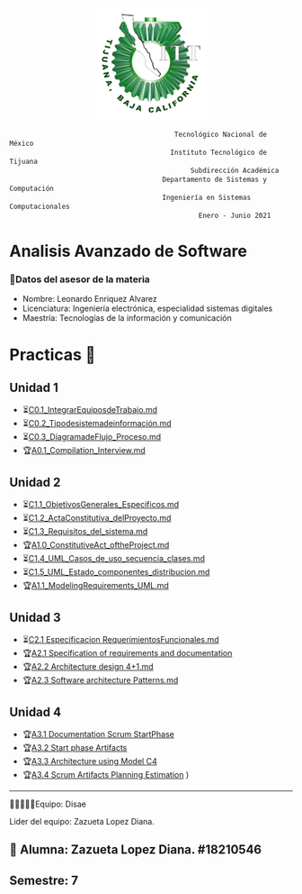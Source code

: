 <p align="center">
       <img alt="Logo" src="https://github.com/ZazuetaDiana/Analisis-Avanzado-de-Software./blob/main/Imagenes/logo_ITT1.png" width=200 height=200>   
</p>

                                             Tecnológico Nacional de México
                                            Instituto Tecnológico de Tijuana
                                                 Subdirección Académica
                                          Departamento de Sistemas y Computación
                                          Ingeniería en Sistemas Computacionales
                                                   Enero - Junio 2021
 
# Analisis Avanzado de Software
### 👔Datos del asesor de la materia

- Nombre: Leonardo Enriquez Alvarez
- Licenciatura: Ingeniería electrónica, especialidad sistemas digitales
- Maestría: Tecnologías de la información y comunicación

# Practicas 📝
## Unidad 1
  - ⏳[C0.1_IntegrarEquiposdeTrabajo.md](U1/C0.1_IntegrarEquiposdeTrabajo_ZazuetaLopezDiana.md)
  - ⏳[C0.2_Tipodesistemadeinformación.md](U1/C0.2_Tipodesistemadeinformación_ZazuetaLopezDiana.md)
  - ⏳[C0.3_DiagramadeFlujo_Proceso.md](U1/C0.3_DiagramadeFlujo_Proceso_ZazuetaLopezDiana.md)
  - 🏆[A0.1_Compilation_Interview.md](U1/A0.1_Compilation_Interview_ZazuetaDiana2.0.md)
## Unidad 2
  - ⏳[C1.1_ObjetivosGenerales_Especificos.md](U1/C1.1_ObjetivosGenerales_Especificos_ZazuetaDiana.md)
  - ⏳[C1.2_ActaConstitutiva_delProyecto.md](U1/C1.2_ActaConstitutiva_delProyecto_ZazuetaDiana.md)
  - ⏳[C1.3_Requisitos_del_sistema.md](U1/C1.3_Requisitos_del_sistema_ZazuetaDiana.md)
  - 🏆[A1.0_ConstitutiveAct_oftheProject.md](U1/A1.0_ConstitutiveAct_oftheProject_ZazuetaDiana.md)
  - ⏳[C1.4_UML_Casos_de_uso_secuencia_clases.md](U1/C1.4_UML_Casos_de_uso_secuencia_clases_ZazuetaDiana.md)
  - ⏳[C1.5_UML_Estado_componentes_distribucion.md](U1/C1.5_UML_Estado_componentes_distribucion_ZazuetaDiana.md)
  - 🏆[A1.1_ModelingRequirements_UML.md](U1/A1.1_ModelingRequirements_UML_ZazuetaDiana.md)
## Unidad 3
  - ⏳[C2.1 Especificacion RequerimientosFuncionales.md](U1/C2.1_EspecificacionRequerimientos_Funcionales_ZazuetaDiana.md)
  - 🏆[A2.1 Specification of requirements and documentation](U1/A2.1_Specification_of_requirements_and_documentation_ZazuetaDiana.pdf)
  - 🏆[A2.2 Architecture design 4+1.md](U1/A2.2_Architecture_design_4%2B1_ZazuetaDiana.pdf)
  - 🏆[A2.3 Software architecture Patterns.md](U1/A2.3_Software_architecture_Patterns_ZazuetaDiana.md)
## Unidad 4
  - 🏆[A3.1 Documentation Scrum StartPhase](U1/A3.1_Documentation%20_Scrum_StartPhase_ZazuetaDiana%20(1).pdf)
  - 🏆[A3.2 Start phase Artifacts](U1/A3.2%20Start%20phase%20Artifacts_ZazuetaDiana.pdf)
  - 🏆[A3.3 Architecture using Model C4 ](U1/A3.3_Architectureusing_ModelC4_ZazuetaDiana.pdf)
  - 🏆[A3.4 Scrum Artifacts Planning Estimation](U1/A3.4_Scrum_Artifacts_PlanningEstimation_ZazuetaDiana.pdf)
)

  


  


----
 👩👩🏼👦👦Equipo: Disae
 
 Lider del equipo: Zazueta Lopez Diana.


## 📝 Alumna: Zazueta Lopez Diana.   #18210546
Semestre: 7
-----

